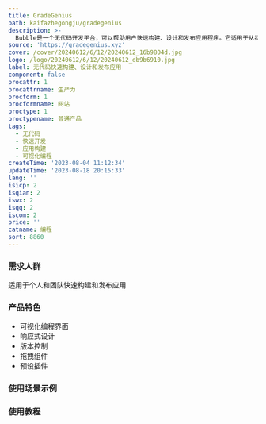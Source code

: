 ```yaml
---
title: GradeGenius
path: kaifazhegongju/gradegenius
description: >-
  Bubble是一个无代码开发平台，可以帮助用户快速构建、设计和发布应用程序。它适用于从初次创业者到经验丰富的工程师。Bubble提供了丰富的功能，包括可视化编程界面、响应式设计、版本控制等。用户可以通过拖拽组件、设置工作流程和使用预设的插件来构建应用。Bubble的优势在于其快速开发速度和无代码要求，使得任何人都可以轻松创建自己的应用。Bubble的定价根据不同的功能和需求提供了多个计划供用户选择。
source: 'https://gradegenius.xyz'
cover: /cover/20240612/6/12/20240612_16b9804d.jpg
logo: /logo/20240612/6/12/20240612_db9b6910.jpg
label: 无代码快速构建、设计和发布应用
component: false
procattr: 1
procattrname: 生产力
procform: 1
procformname: 网站
proctype: 1
proctypename: 普通产品
tags:
  - 无代码
  - 快速开发
  - 应用构建
  - 可视化编程
createTime: '2023-08-04 11:12:34'
updateTime: '2023-08-18 20:15:33'
lang: ''
isicp: 2
isqian: 2
iswx: 2
isqq: 2
iscom: 2
price: ''
catname: 编程
sort: 8860
---
```




### 需求人群
适用于个人和团队快速构建和发布应用

### 产品特色
- 可视化编程界面
- 响应式设计
- 版本控制
- 拖拽组件
- 预设插件

### 使用场景示例


### 使用教程


  
